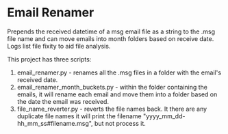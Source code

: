 # Email Renamer
Prepends the received datetime of a msg email file as a string to the .msg file name and can move emails into month folders based on receive date. Logs list file fixity to aid file analysis.

This project has three scripts:

1. email_renamer.py - renames all the .msg files in a folder with the email's received date.
2. email_renamer_month_buckets.py - within the folder containing the emails, it will rename each email and move them into a folder based on the date the email was received.
3. file_name_reverter.py - reverts the file names back. It there are any duplicate file names it will print the filename "yyyy_mm_dd-hh_mm_ss#filename.msg", but not process it.

